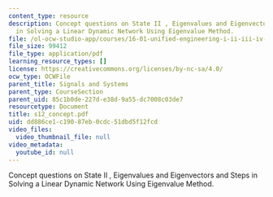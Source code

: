 ```yaml
---
content_type: resource
description: Concept questions on State II , Eigenvalues and Eigenvectors and Steps
  in Solving a Linear Dynamic Network Using Eigenvalue Method.
file: /ol-ocw-studio-app/courses/16-01-unified-engineering-i-ii-iii-iv-fall-2005-spring-2006/dd886ce1c19087eb0cdc51dbd5f12fcd_s12_concept.pdf
file_size: 99412
file_type: application/pdf
learning_resource_types: []
license: https://creativecommons.org/licenses/by-nc-sa/4.0/
ocw_type: OCWFile
parent_title: Signals and Systems
parent_type: CourseSection
parent_uid: 85c1b0de-227d-e38d-9a55-dc7008c03de7
resourcetype: Document
title: s12_concept.pdf
uid: dd886ce1-c190-87eb-0cdc-51dbd5f12fcd
video_files:
  video_thumbnail_file: null
video_metadata:
  youtube_id: null
---
```

Concept questions on State II , Eigenvalues and Eigenvectors and Steps in Solving a Linear Dynamic Network Using Eigenvalue Method.